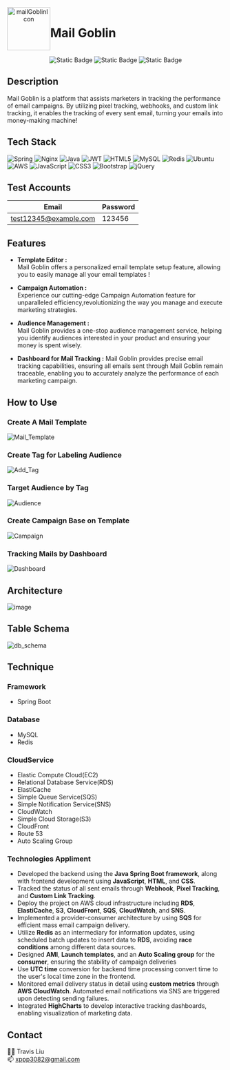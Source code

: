 <div align="center">
  <div style="display: flex; align-items: center;">
      <img src="https://github.com/xppp3082/Mail_Goblin/assets/64196497/d5fc5a60-16d2-46db-b6fe-8507445edbec" alt="mailGoblinIcon" width="100" height="100">
      <h1>Mail Goblin</h1>
  </div>

  ![Static Badge](https://img.shields.io/badge/SpringBoot-3.2.4-brightgreen?style=flat&logo=SpringBoot&logoColor=green&logoSize=%20auto&color=green)
  ![Static Badge](https://img.shields.io/badge/Java-17-orange?style=flat&logo=Java&logoColor=orange&logoSize=%20auto&color=orange)
  ![Static Badge](https://img.shields.io/badge/AWS-service-pink?style=flat&logo=amazonaws&logoColor=orange&logoSize=%20auto&color=%23FF007F)



</div>

## Description
Mail Goblin is a platform that assists marketers in tracking the performance of email campaigns. By utilizing pixel tracking, webhooks, and custom link tracking, it enables the tracking of every sent email, turning your emails into money-making machine!

## Tech Stack
![Spring](https://img.shields.io/badge/spring-%236DB33F.svg?style=for-the-badge&logo=spring&logoColor=white) ![Nginx](https://img.shields.io/badge/nginx-%23009639.svg?style=for-the-badge&logo=nginx&logoColor=white) ![Java](https://img.shields.io/badge/java-%23ED8B00.svg?style=for-the-badge&logo=java&logoColor=white) ![JWT](https://img.shields.io/badge/JWT-black?style=for-the-badge&logo=JSON%20web%20tokens) ![HTML5](https://img.shields.io/badge/html5-%23E34F26.svg?style=for-the-badge&logo=html5&logoColor=white) ![MySQL](https://img.shields.io/badge/mysql-%2300f.svg?style=for-the-badge&logo=mysql&logoColor=white) ![Redis](https://img.shields.io/badge/redis-%23DD0031.svg?style=for-the-badge&logo=redis&logoColor=white) ![Ubuntu](https://img.shields.io/badge/Ubuntu-E95420?style=for-the-badge&logo=ubuntu&logoColor=white) ![AWS](https://img.shields.io/badge/AWS-%23FF9900.svg?style=for-the-badge&logo=amazon-aws&logoColor=white) ![JavaScript](https://img.shields.io/badge/javascript-%23323330.svg?style=for-the-badge&logo=javascript&logoColor=%23F7DF1E) ![CSS3](https://img.shields.io/badge/css3-%231572B6.svg?style=for-the-badge&logo=css3&logoColor=white)  ![Bootstrap](https://img.shields.io/badge/bootstrap-%23563D7C.svg?style=for-the-badge&logo=bootstrap&logoColor=white) ![jQuery](https://img.shields.io/badge/jquery-%230769AD.svg?style=for-the-badge&logo=jquery&logoColor=white)   

## Test Accounts
| Email               | Password |
|-------------------------|--------------|
| test12345@example.com    | 123456   |


## Features
- **Template Editor :**<br>
  Mail Goblin offers a personalized email template setup feature, allowing you to easily manage all your email templates !
  
- **Campaign Automation :**<br>
  Experience our cutting-edge Campaign Automation feature for unparalleled efficiency,revolutionizing the way you manage and execute marketing strategies.
    
- **Audience Management :**<br>
  Mail Goblin provides a one-stop audience management service,
  helping you identify audiences interested in your product and ensuring your money is spent wisely.
  
- **Dashboard for Mail Tracking :**
  Mail Goblin provides precise email tracking capabilities,
  ensuring all emails sent through Mail Goblin remain traceable,
  enabling you to accurately analyze the performance of each marketing campaign.
  
## How to Use
### Create A Mail Template
![Mail_Template](https://github.com/xppp3082/Mail_Goblin/assets/64196497/84a7886d-c8c7-4e07-9cc4-f59e4cca6d91)

### Create Tag for Labeling Audience
![Add_Tag](https://github.com/xppp3082/Mail_Goblin/assets/64196497/840308f9-aff5-4530-93a7-af6196336526)

### Target Audience by Tag
![Audience](https://github.com/xppp3082/Mail_Goblin/assets/64196497/dee75ef4-1ceb-4e8a-a9c4-296034193680)

### Create Campaign Base on Template
![Campaign](https://github.com/xppp3082/Mail_Goblin/assets/64196497/1e3a0e61-eb14-4b47-88eb-91695a5af458)

### Tracking Mails by Dashboard
![Dashboard](https://github.com/xppp3082/Mail_Goblin/assets/64196497/7b28dbbd-f9cd-41a5-bc42-fdf4b687af20)

## Architecture
![image](https://github.com/xppp3082/Mail_Goblin/assets/64196497/0feab6a1-1d41-4640-95a0-7172b15ff4da)

## Table Schema
![db_schema](https://github.com/xppp3082/Mail_Goblin/assets/64196497/4bf6aaa0-c06d-4d48-91da-7bb6834e0ded)

## Technique
### Framework
- Spring Boot
### Database
- MySQL
- Redis
### CloudService
- Elastic Compute Cloud(EC2)
- Relational Database Service(RDS)
- ElastiCache
- Simple Queue Service(SQS)
- Simple Notification Service(SNS)
- CloudWatch
- Simple Cloud Storage(S3)
- CloudFront
- Route 53
- Auto Scaling Group

### Technologies Appliment
- Developed the backend using the **Java Spring Boot framework**, along with frontend development using **JavaScript**, **HTML**, and **CSS**.
- Tracked the status of all sent emails through **Webhook**, **Pixel Tracking**, and **Custom Link Tracking**.
- Deploy the project on AWS cloud infrastructure including **RDS**, **ElastiCache**, **S3**, **CloudFront**, **SQS**, **CloudWatch**, and **SNS**.
- Implemented a provider-consumer architecture by using **SQS** for efficient mass email campaign delivery.
- Utilize **Redis** as an intermediary for information updates, using scheduled batch updates to insert data to **RDS**, avoiding **race conditions** among different data sources.
- Designed **AMI**, **Launch templates**, and an **Auto Scaling group** for the **consumer**, ensuring the stability of campaign deliveries
- Use **UTC time** conversion for backend time processing convert time to the user's local time zone in the frontend.
- Monitored email delivery status in detail using **custom metrics** through **AWS CloudWatch**. Automated email notifications via SNS are triggered upon detecting sending failures.
- Integrated **HighCharts** to develop interactive tracking dashboards, enabling visualization of marketing data.

## Contact
🧑‍💻 Travis Liu   
:mailbox: xppp3082@gmail.com
